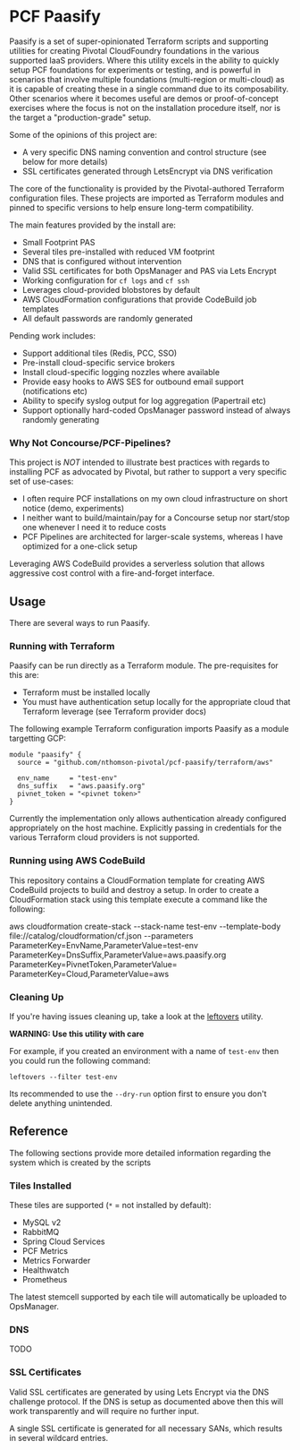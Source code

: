 # PCF Paasify

Paasify is a set of super-opinionated Terraform scripts and supporting utilities for creating Pivotal CloudFoundry foundations in the various supported IaaS providers. Where this utility excels in the ability to quickly setup PCF foundations for experiments or testing, and is powerful in scenarios that involve multiple foundations (multi-region or multi-cloud) as it is capable of creating these in a single command due to its composability. Other scenarios where it becomes useful are demos or proof-of-concept exercises where the focus is not on the installation procedure itself, nor is the target a "production-grade" setup.

Some of the opinions of this project are:

- A very specific DNS naming convention and control structure (see below for more details)
- SSL certificates generated through LetsEncrypt via DNS verification

The core of the functionality is provided by the Pivotal-authored Terraform configuration files. These projects are imported as Terraform modules and pinned to specific versions to help ensure long-term compatibility.

The main features provided by the install are:

- Small Footprint PAS
- Several tiles pre-installed with reduced VM footprint
- DNS that is configured without intervention
- Valid SSL certificates for both OpsManager and PAS via Lets Encrypt
- Working configuration for `cf logs` and `cf ssh`
- Leverages cloud-provided blobstores by default
- AWS CloudFormation configurations that provide CodeBuild job templates
- All default passwords are randomly generated

Pending work includes:

- Support additional tiles (Redis, PCC, SSO)
- Pre-install cloud-specific service brokers
- Install cloud-specific logging nozzles where available
- Provide easy hooks to AWS SES for outbound email support (notifications etc)
- Ability to specify syslog output for log aggregation (Papertrail etc)
- Support optionally hard-coded OpsManager password instead of always randomly generating

### Why Not Concourse/PCF-Pipelines?

This project is *NOT* intended to illustrate best practices with regards to installing PCF as advocated by Pivotal, but rather to support a very specific set of use-cases:

- I often require PCF installations on my own cloud infrastructure on short notice (demo, experiments)
- I neither want to build/maintain/pay for a Concourse setup nor start/stop one whenever I need it to reduce costs
- PCF Pipelines are architected for larger-scale systems, whereas I have optimized for a one-click setup

Leveraging AWS CodeBuild provides a serverless solution that allows aggressive cost control with a fire-and-forget interface.

## Usage

There are several ways to run Paasify.

### Running with Terraform

Paasify can be run directly as a Terraform module. The pre-requisites for this are:

- Terraform must be installed locally
- You must have authentication setup locally for the appropriate cloud that Terraform leverage (see Terraform provider docs)

The following example Terraform configuration imports Paasify as a module targetting GCP:

```
module "paasify" {
  source = "github.com/nthomson-pivotal/pcf-paasify/terraform/aws"

  env_name     = "test-env"
  dns_suffix   = "aws.paasify.org"
  pivnet_token = "<pivnet token>"
}
```

Currently the implementation only allows authentication already configured appropriately on the host machine. Explicitly passing in credentials for the various Terraform cloud providers is not supported.

### Running using AWS CodeBuild

This repository contains a CloudFormation template for creating AWS CodeBuild projects to build and destroy a setup. In order to create a CloudFormation stack using this template execute a command like the following:

aws cloudformation create-stack --stack-name test-env --template-body file://catalog/cloudformation/cf.json --parameters ParameterKey=EnvName,ParameterValue=test-env ParameterKey=DnsSuffix,ParameterValue=aws.paasify.org ParameterKey=PivnetToken,ParameterValue=<pivnet token> ParameterKey=Cloud,ParameterValue=aws

### Cleaning Up

If you're having issues cleaning up, take a look at the [leftovers](https://github.com/genevieve/leftovers) utility.

**WARNING: Use this utility with care**

For example, if you created an environment with a name of `test-env` then you could run the following command:

```leftovers --filter test-env```

Its recommended to use the `--dry-run` option first to ensure you don't delete anything unintended.

## Reference

The following sections provide more detailed information regarding the system which is created by the scripts

### Tiles Installed

These tiles are supported (`*` = not installed by default):

- MySQL v2
- RabbitMQ
- Spring Cloud Services
- PCF Metrics
- Metrics Forwarder
- Healthwatch
- Prometheus

The latest stemcell supported by each tile will automatically be uploaded to OpsManager.

### DNS

TODO

### SSL Certificates

Valid SSL certificates are generated by using Lets Encrypt via the DNS challenge protocol. If the DNS is setup as documented above then this will work transparently and will require no further input.

A single SSL certificate is generated for all necessary SANs, which results in several wildcard entries.